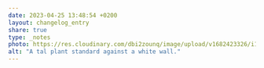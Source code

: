 ```yaml
---
date: 2023-04-25 13:48:54 +0200
layout: changelog_entry
share: true
type: _notes
photo: https://res.cloudinary.com/dbi2zounq/image/upload/v1682423326/i1bn87dvkd6pczh4ptzk.jpg
alt: "A tal plant standard against a white wall."
---
```


